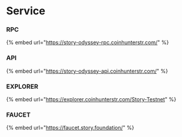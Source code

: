 # Service

### RPC

{% embed url="https://story-odyssey-rpc.coinhunterstr.com/" %}

### API

{% embed url="https://story-odyssey-api.coinhunterstr.com/" %}

### EXPLORER

{% embed url="https://explorer.coinhunterstr.com/Story-Testnet" %}

### **FAUCET**

{% embed url="https://faucet.story.foundation/" %}
